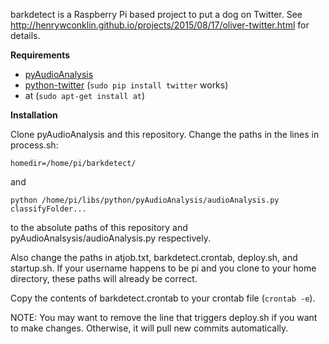 barkdetect is a Raspberry Pi based project to put a dog on Twitter. 
See http://henrywconklin.github.io/projects/2015/08/17/oliver-twitter.html for details.

**Requirements**

* [pyAudioAnalysis](https://github.com/tyiannak/pyAudioAnalysis)
* [python-twitter](https://github.com/bear/python-twitter) (`sudo pip install twitter` works)
* at (`sudo apt-get install at`)

**Installation**

Clone pyAudioAnalysis and this repository. Change the paths in the lines in process.sh:

`homedir=/home/pi/barkdetect/`

and

`python /home/pi/libs/python/pyAudioAnalysis/audioAnalysis.py classifyFolder...`

to the absolute paths of this repository and pyAudioAnalsysis/audioAnalysis.py respectively.

Also change the paths in atjob.txt, barkdetect.crontab, deploy.sh, and startup.sh. If your username happens to be pi and you clone to your home directory, these paths will already be correct.

Copy the contents of barkdetect.crontab to your crontab file (`crontab -e`).

NOTE: You may want to remove the line that triggers deploy.sh if you want to make changes. Otherwise, it will pull new commits automatically.


